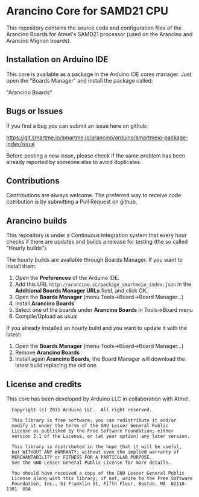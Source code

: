 # Arancino Core for SAMD21 CPU

This repository contains the source code and configuration files of the Arancino Boards
for Atmel's SAMD21 processor (used on the Arancino and Arancino Mignon boards).

## Installation on Arduino IDE

This core is available as a package in the Arduino IDE cores manager.
Just open the "Boards Manager" and install the package called:

"Arancino Boards"

## Bugs or Issues

If you find a bug you can submit an issue here on github:

https://git.smartme.io/smartme.io/arancino/arduino/smartmeio-package-index/issue

Before posting a new issue, please check if the same problem has been already reported by someone else
to avoid duplicates.

## Contributions

Contributions are always welcome. The preferred way to receive code cotribution is by submitting a
Pull Request on github.

## Arancino builds

This repository is under a Continuous Integration system that every hour checks if there are updates and
builds a release for testing (the so called "Hourly builds").

The hourly builds are available through Boards Manager. If you want to install them:
  1. Open the **Preferences** of the Arduino IDE.
  2. Add this URL `http://arancino.cc/package_smartmeio_index.json` in the **Additional Boards Manager URLs** field, and click OK.
  3. Open the **Boards Manager** (menu Tools->Board->Board Manager...)
  4. Install **Arancino Boards**
  5. Select one of the boards under **Arancino Boards** in Tools->Board menu
  6. Compile/Upload as usual

If you already installed an hourly build and you want to update it with the latest:
  1. Open the **Boards Manager** (menu Tools->Board->Board Manager...)
  2. Remove **Arancino Boards**
  3. Install again **Arancino Boards**, the Board Manager will download the latest build replacing the old one.

## License and credits

This core has been developed by Arduino LLC in collaboration with Atmel.

```
  Copyright (c) 2015 Arduino LLC.  All right reserved.

  This library is free software; you can redistribute it and/or
  modify it under the terms of the GNU Lesser General Public
  License as published by the Free Software Foundation; either
  version 2.1 of the License, or (at your option) any later version.

  This library is distributed in the hope that it will be useful,
  but WITHOUT ANY WARRANTY; without even the implied warranty of
  MERCHANTABILITY or FITNESS FOR A PARTICULAR PURPOSE.
  See the GNU Lesser General Public License for more details.

  You should have received a copy of the GNU Lesser General Public
  License along with this library; if not, write to the Free Software
  Foundation, Inc., 51 Franklin St, Fifth Floor, Boston, MA  02110-1301  USA
```
